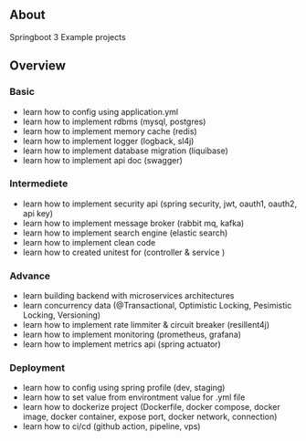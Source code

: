 ## About
Springboot 3 Example projects

## Overview
### Basic
- learn how to config using application.yml
- learn how to implement rdbms (mysql, postgres) 
- learn how to implement memory cache (redis) 
- learn how to implement logger (logback, sl4j) 
- learn how to implement database migration (liquibase) 
- learn how to implement api doc (swagger)

### Intermediete
- learn how to implement security api (spring security, jwt, oauth1, oauth2, api key)
- learn how to implement message broker (rabbit mq, kafka)
- learn how to implement search engine (elastic search)
- learn how to implement clean code
- learn how to created unitest for (controller & service )

### Advance
- learn building backend with microservices architectures
- learn concurrency data (@Transactional, Optimistic Locking, Pesimistic Locking, Versioning)
- learn how to implement rate limmiter & circuit breaker (resillent4j)
- learn how to implement monitoring (prometheus, grafana)
- learn how to implement metrics api (spring actuator)

### Deployment
- learn how to config using spring profile (dev, staging)
- learn how to set value from environtment value for .yml file
- learn how to dockerize project (Dockerfile, docker compose, docker image, docker container, expose port, docker network, connection)
- learn how to ci/cd (github action, pipeline, vps)
